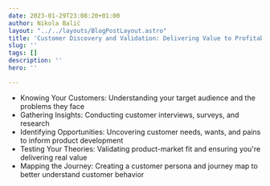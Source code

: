 ```yaml
---
date: 2023-01-29T23:08:20+01:00
author: Nikola Balić
layout: "../../layouts/BlogPostLayout.astro"
title: 'Customer Discovery and Validation: Delivering Value to Profitable SaaS Companies'
slug: ''
tags: []
description: ''
hero: ''

---
```

* Knowing Your Customers: Understanding your target audience and the problems they face
* Gathering Insights: Conducting customer interviews, surveys, and research
* Identifying Opportunities: Uncovering customer needs, wants, and pains to inform product development
* Testing Your Theories: Validating product-market fit and ensuring you're delivering real value
* Mapping the Journey: Creating a customer persona and journey map to better understand customer behavior